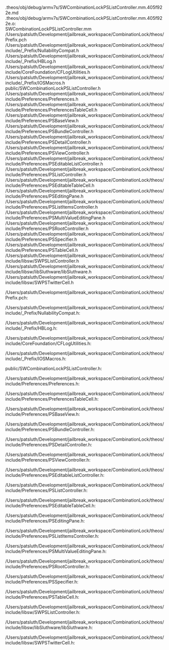 .theos/obj/debug/armv7s/SWCombinationLockPSListController.mm.405f922e.md .theos/obj/debug/armv7s/SWCombinationLockPSListController.mm.405f922e.o: \
  SWCombinationLockPSListController.mm \
  /Users/patsluth/Development/jailbreak_workspace/CombinationLock/theos/Prefix.pch \
  /Users/patsluth/Development/jailbreak_workspace/CombinationLock/theos/include/_Prefix/NullabilityCompat.h \
  /Users/patsluth/Development/jailbreak_workspace/CombinationLock/theos/include/_Prefix/HBLog.h \
  /Users/patsluth/Development/jailbreak_workspace/CombinationLock/theos/include/CoreFoundation/CFLogUtilities.h \
  /Users/patsluth/Development/jailbreak_workspace/CombinationLock/theos/include/_Prefix/IOSMacros.h \
  public/SWCombinationLockPSListController.h \
  /Users/patsluth/Development/jailbreak_workspace/CombinationLock/theos/include/Preferences/Preferences.h \
  /Users/patsluth/Development/jailbreak_workspace/CombinationLock/theos/include/Preferences/PreferencesTableCell.h \
  /Users/patsluth/Development/jailbreak_workspace/CombinationLock/theos/include/Preferences/PSBaseView.h \
  /Users/patsluth/Development/jailbreak_workspace/CombinationLock/theos/include/Preferences/PSBundleController.h \
  /Users/patsluth/Development/jailbreak_workspace/CombinationLock/theos/include/Preferences/PSDetailController.h \
  /Users/patsluth/Development/jailbreak_workspace/CombinationLock/theos/include/Preferences/PSViewController.h \
  /Users/patsluth/Development/jailbreak_workspace/CombinationLock/theos/include/Preferences/PSEditableListController.h \
  /Users/patsluth/Development/jailbreak_workspace/CombinationLock/theos/include/Preferences/PSListController.h \
  /Users/patsluth/Development/jailbreak_workspace/CombinationLock/theos/include/Preferences/PSEditableTableCell.h \
  /Users/patsluth/Development/jailbreak_workspace/CombinationLock/theos/include/Preferences/PSEditingPane.h \
  /Users/patsluth/Development/jailbreak_workspace/CombinationLock/theos/include/Preferences/PSListItemsController.h \
  /Users/patsluth/Development/jailbreak_workspace/CombinationLock/theos/include/Preferences/PSMultiValueEditingPane.h \
  /Users/patsluth/Development/jailbreak_workspace/CombinationLock/theos/include/Preferences/PSRootController.h \
  /Users/patsluth/Development/jailbreak_workspace/CombinationLock/theos/include/Preferences/PSSpecifier.h \
  /Users/patsluth/Development/jailbreak_workspace/CombinationLock/theos/include/Preferences/PSTableCell.h \
  /Users/patsluth/Development/jailbreak_workspace/CombinationLock/theos/include/libsw/SWPSListController.h \
  /Users/patsluth/Development/jailbreak_workspace/CombinationLock/theos/include/libsw/libSluthware/libSluthware.h \
  /Users/patsluth/Development/jailbreak_workspace/CombinationLock/theos/include/libsw/SWPSTwitterCell.h

/Users/patsluth/Development/jailbreak_workspace/CombinationLock/theos/Prefix.pch:

/Users/patsluth/Development/jailbreak_workspace/CombinationLock/theos/include/_Prefix/NullabilityCompat.h:

/Users/patsluth/Development/jailbreak_workspace/CombinationLock/theos/include/_Prefix/HBLog.h:

/Users/patsluth/Development/jailbreak_workspace/CombinationLock/theos/include/CoreFoundation/CFLogUtilities.h:

/Users/patsluth/Development/jailbreak_workspace/CombinationLock/theos/include/_Prefix/IOSMacros.h:

public/SWCombinationLockPSListController.h:

/Users/patsluth/Development/jailbreak_workspace/CombinationLock/theos/include/Preferences/Preferences.h:

/Users/patsluth/Development/jailbreak_workspace/CombinationLock/theos/include/Preferences/PreferencesTableCell.h:

/Users/patsluth/Development/jailbreak_workspace/CombinationLock/theos/include/Preferences/PSBaseView.h:

/Users/patsluth/Development/jailbreak_workspace/CombinationLock/theos/include/Preferences/PSBundleController.h:

/Users/patsluth/Development/jailbreak_workspace/CombinationLock/theos/include/Preferences/PSDetailController.h:

/Users/patsluth/Development/jailbreak_workspace/CombinationLock/theos/include/Preferences/PSViewController.h:

/Users/patsluth/Development/jailbreak_workspace/CombinationLock/theos/include/Preferences/PSEditableListController.h:

/Users/patsluth/Development/jailbreak_workspace/CombinationLock/theos/include/Preferences/PSListController.h:

/Users/patsluth/Development/jailbreak_workspace/CombinationLock/theos/include/Preferences/PSEditableTableCell.h:

/Users/patsluth/Development/jailbreak_workspace/CombinationLock/theos/include/Preferences/PSEditingPane.h:

/Users/patsluth/Development/jailbreak_workspace/CombinationLock/theos/include/Preferences/PSListItemsController.h:

/Users/patsluth/Development/jailbreak_workspace/CombinationLock/theos/include/Preferences/PSMultiValueEditingPane.h:

/Users/patsluth/Development/jailbreak_workspace/CombinationLock/theos/include/Preferences/PSRootController.h:

/Users/patsluth/Development/jailbreak_workspace/CombinationLock/theos/include/Preferences/PSSpecifier.h:

/Users/patsluth/Development/jailbreak_workspace/CombinationLock/theos/include/Preferences/PSTableCell.h:

/Users/patsluth/Development/jailbreak_workspace/CombinationLock/theos/include/libsw/SWPSListController.h:

/Users/patsluth/Development/jailbreak_workspace/CombinationLock/theos/include/libsw/libSluthware/libSluthware.h:

/Users/patsluth/Development/jailbreak_workspace/CombinationLock/theos/include/libsw/SWPSTwitterCell.h:
